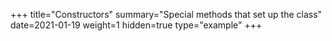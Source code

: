 +++
title="Constructors"
summary="Special methods that set up the class"
date=2021-01-19
weight=1
hidden=true
type="example"
+++


